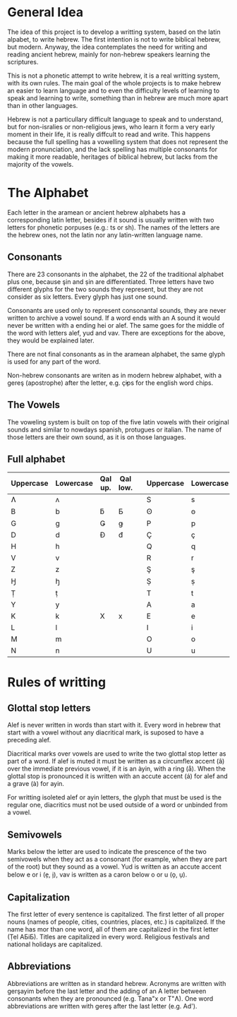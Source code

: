 # General Idea

The idea of this project is to develop a writting system, based on the latin alpabet, to write hebrew. The first intention is not to write biblical hebrew, but modern. Anyway, the idea contemplates the need for writing and reading ancient hebrew, mainly for non-hebrew speakers learning the scriptures.

This is not a phonetic attempt to write hebrew, it is a real writting system, with its own rules. The main goal of the whole projects is to make hebrew an easier to learn language and to even the difficulty levels of learning to speak and learning to write, something than in hebrew are much more apart than in other languages.

Hebrew is not a particullary difficult language to speak and to understand, but for non-isralies or non-religious jews, who learn it form a very early moment in their life, it is really diffcult to read and write. This happens because the full spelling has a vowelling system that does not represent the modern pronunciation, and the lack spelling has multiple consonants for making it more readable, heritages of biblical hebrew, but lacks from the majority of the vowels.

# The Alphabet

Each letter in the aramean or ancient hebrew alphabets has a corresponding latin letter, besides if it sound is usually written with two letters for phonetic porpuses (e.g.: ts or sh). The names of the letters are the hebrew ones, not the latin nor any latin-written language name.

## Consonants

There are 23 consonants in the alphabet, the 22 of the traditional alphabet plus one, because şin and ṣin are differentiated. Three letters have two different glyphs for the two sounds they represent, but they are not consider as six letters. Every glyph has just one sound.

Consonants are used only to represent consonantal sounds, they are never written to archive a vowel sound. If a word ends with an A sound it would never be written with a ending hei or alef. The same goes for the middle of the word with letters alef, yud and vav. There are exceptions for the above, they would be explained later.

There are not final consonants as in the aramean alphabet, the same glyph is used for any part of the word.

Non-hebrew consonants are writen as in modern hebrew alphabet, with a gereş (apostrophe) after the letter, e.g. ç̕ips for the english word chips.

## The Vowels

The voweling system is built on top of the five latin vowels with their original sounds and similar to nowdays spanish, protugues or italian. The name of those letters are their own sound, as it is on those languages.

## Full alphabet

| Uppercase | Lowercase | Qal up. | Qal low. |     | Uppercase | Lowercase | Qal up. | Qal low. |
| --------- | --------- | ------- | -------- | --- | --------- | --------- | ------- | -------- |
| Ʌ         | ʌ         |         |          |     | S         | s         |         |          |
| B         | b         | ƃ       | Ƃ        |     | Ꙩ         | ꙩ         |         |          |
| G         | g         | Ǥ       | ǥ        |     | P         | p         | F       | f        |
| D         | d         | Đ       | đ        |     | Ç         | ç         |         |          |
| H         | h         |         |          |     | Q         | q         |         |          |
| V         | v         |         |          |     | R         | r         |         |          |
| Z         | z         |         |          |     | Ş         | ş         |         |          |
| Ꜧ         | ꜧ         |         |          |     | Ṣ         | ṣ         |         |          |
| Ṭ         | ṭ         |         |          |     | T         | t         | Ŧ       | ŧ        |
| Y         | y         |         |          |     | A         | a         |         |          |
| K         | k         | X       | x        |     | E         | e         |         |          |
| L         | l         |         |          |     | I         | i         |         |          |
| M         | m         |         |          |     | O         | o         |         |          |
| N         | n         |         |          |     | U         | u         |         |          |

# Rules of writting

## Glottal stop letters

Alef is never written in words than start with it. Every word in hebrew that start with a vowel without any diacritical mark, is suposed to have a preceding alef.

Diacritical marks over vowels are used to write the two glottal stop letter as part of a word. If alef is muted it must be written as a circumflex accent (â) over the immediate previous vowel, if it is an àyin, with a ring (å). When the glottal stop is pronounced it is written with an accute accent (á) for alef and a grave (à) for ayin.

For writting isoleted alef or ayin letters, the glyph that must be used is the regular one, diacritics must not be used outside of a word or unbinded from a vowel.

## Semivowels

Marks below the letter are used to indicate the prescence of the two semivowels when they act as a consonant (for example, when they are part of the root) but they sound as a vowel. Yud is written as an accute accent below e or i (e̗, i̗), vav is written as a caron below o or u (o̗, u̗).

## Capitalization

The first letter of every sentence is capitalized.
The first letter of all proper nouns (names of people, cities, countries, places, etc.) is capitalized. If the name has mor than one word, all of them are capitalized in the first letter (Ṭel AƂiƂ).
Titles are capitalized in every word.
Religious festivals and national holidays are capitalized.

## Abbreviations

Abbreviations are written as in standard hebrew. Acronyms are written with gerşayim before the last letter and the adding of an A letter between consonants when they are pronounced (e.g. Tana"x or T"Ʌ). One word abbreviations are written with gereş after the last letter (e.g. Ad').
